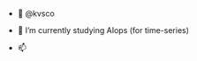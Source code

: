 - 👋 @kvsco
- 🌱 I’m currently studying AIops (for time-series)

- 📫 

<!---
kvsco/kvsco is a ✨ special ✨ repository because its `README.md` (this file) appears on your GitHub profile.
You can click the Preview link to take a look at your changes.
--->
